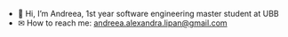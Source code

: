 - 👋 Hi, I’m Andreea, 1st year software engineering master student at UBB
- ✉ How to reach me: andreea.alexandra.lipan@gmail.com

<!---
andreea-lipan/andreea-lipan is a ✨ special ✨ repository because its `README.md` (this file) appears on your GitHub profile.
You can click the Preview link to take a look at your changes.
--->
